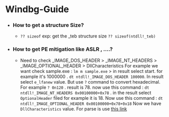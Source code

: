 # Windbg-Guide


-  ### How to get a structure Size?
    -  `?? sizeof` exp: get the _teb structure size `?? sizeof(ntdll!_teb)`
    
-  ### How to get PE mitigation like ASLR , ....?
    -  Need to check _IMAGE_DOS_HEADER > _IMAGE_NT_HEADERS > _IMAGE_OPTIONAL_HEADER > DllCharacteristics
    For example we want check sample.exe : `lm m sample.exe` > in result select start. for example it's 1000000 . `dt ntdll!_IMAGE_DOS_HEADER 100000`. 
    In result select `e_lfanew` value. But use `?` command to convert hexadecimal. For example `? 0n120` . result is 78. now use this command :
    `dt ntdll!_IMAGE_NT_HEADERS 0x00100000+0x78` . in the result select `OptionalHeader` filed for example it is 18. Now use this command : 
    `dt ntdll!_IMAGE_OPTIONAL_HEADER 0x00100000+0x78+0x18` Now we have `DllCharacteristics` value. For parse is use [this link](https://learn.microsoft.com/en-us/windows/win32/api/winnt/ns-winnt-image_optional_header32)


